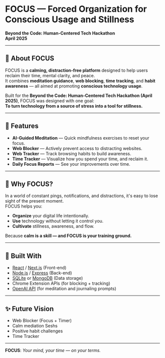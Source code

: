# FOCUS — Forced Organization for Conscious Usage and Stillness

**Beyond the Code: Human-Centered Tech Hackathon**  
**April 2025**

---

## 🧘 About FOCUS

FOCUS is a **calming, distraction-free platform** designed to help users reclaim their time, mental clarity, and peace.  
It combines **meditation guidance**, **web blocking**, **time tracking**, and **habit awareness** — all aimed at promoting **conscious technology usage**.

Built for the **Beyond the Code: Human-Centered Tech Hackathon (April 2025)**, FOCUS was designed with one goal:  
**To turn technology from a source of stress into a tool for stillness.**

---

## 🌟 Features

- **AI-Guided Meditation** — Quick mindfulness exercises to reset your focus.
- **Web Blocker** — Actively prevent access to distracting websites.
- **Web Tracker** — Track browsing habits to build awareness.
- **Time Tracker** — Visualize how you spend your time, and reclaim it.
- **Daily Focus Reports** — See your improvements over time.

---

## 🎯 Why FOCUS?

In a world of constant pings, notifications, and distractions, it's easy to lose sight of the present moment.  
FOCUS helps you:

- **Organize** your digital life intentionally.
- **Use** technology without letting it control you.
- **Cultivate** stillness, awareness, and flow.

Because **calm is a skill — and FOCUS is your training ground.**

---

## 🚀 Built With

- [React](https://reactjs.org/) / [Next.js](https://nextjs.org/) (Front-end)
- [Node.js](https://nodejs.org/) / [Express](https://expressjs.com/) (Back-end)
- [SQLite](https://www.sqlite.org/) or [MongoDB](https://www.mongodb.com/) (Data storage)
- Chrome Extension APIs (for blocking + tracking)
- [OpenAI API](https://openai.com/) (for meditation and journaling prompts)

---

## ✨ Future Vision

- Web Blocker (Focus + Timer)
- Calm mediation Seshs
- Positive habit challenges
- Time Tracker 

---

**FOCUS**: _Your mind, your time — on your terms._
